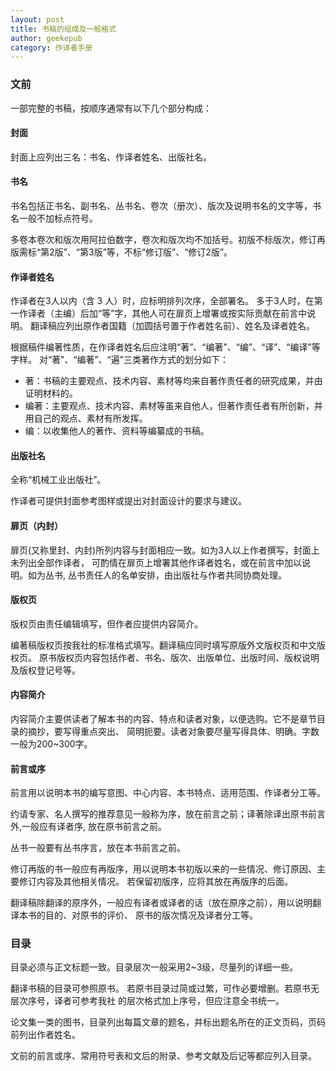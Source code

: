 ```yaml
---
layout: post
title: 书稿的组成及一般格式
author: geekepub
category: 作译者手册
---
```


### 文前

一部完整的书稿，按顺序通常有以下几个部分构成：

#### 封面

封面上应列出三名：书名、作译者姓名、出版社名。

#### 书名

书名包括正书名、副书名、丛书名、卷次（册次）、版次及说明书名的文字等，书名一般不加标点符号。

多卷本卷次和版次用阿拉伯数字，卷次和版次均不加括号。初版不标版次，修订再版需标“第2版”、“第3版”等，不标“修订版”、“修订2版”。

#### 作译者姓名

作译者在3人以内（含 3 人）时，应标明排列次序，全部署名。
多于3人时，在第一作译者（主编）后加“等”字，其他人可在扉页上增署或按实际贡献在前言中说明。
翻译稿应列出原作者国籍（加圆括号置于作者姓名前）、姓名及译者姓名。

根据稿件编著性质，在作译者姓名后应注明“著”、“编著”、“编”、“译”、“编译”等字样。
对“著”、“编著”、“遍”三类著作方式的划分如下：

- 著：书稿的主要观点、技术内容、素材等均来自著作责任者的研究成果，并由证明材料的。
- 编著：主要观点、技术内容、素材等虽来自他人，但著作责任者有所创新，并用自己的观点、素材有所发挥。
- 编：以收集他人的著作、资料等编纂成的书稿。

#### 出版社名

全称“机械工业出版社”。

作译者可提供封面参考图样或提出对封面设计的要求与建议。

#### 扉页（内封）

扉页(又称里封、内封)所列内容与封面相应一致。如为3人以上作者撰写，封面上未列出全部作译者，
可酌情在扉页上增署其他作译者姓名，或在前言中加以说明。如为丛书, 丛书责任人的名单安排，由出版社与作者共同协商处理。

#### 版权页

版权页由责任编辑填写，但作者应提供内容简介。

编著稿版权页按我社的标准格式填写。翻译稿应同时填写原版外文版权页和中文版权页。
原书版权页内容包括作者、书名、版次、出版单位、出版时间、版权说明及版权登记号等。

#### 内容简介

内容简介主要供读者了解本书的内容、特点和读者对象，以便选购。它不是章节目录的摘抄，要写得重点突出、
简明扼要。读者对象要尽量写得具体、明确。字数一般为200~300字。

#### 前言或序

前言用以说明本书的编写意图、中心内容、本书特点、适用范围、作译者分工等。

约请专家、名人撰写的推荐意见一般称为序，放在前言之前；译著除译出原书前言外,一般应有译者序, 放在原书前言之前。

丛书一般要有丛书序言，放在本书前言之前。

修订再版的书一般应有再版序，用以说明本书初版以来的一些情况、修订原因、主要修订内容及其他相关情况。
若保留初版序，应将其放在再版序的后面。

翻译稿除翻译的原序外，一般应有译者或译者的话（放在原序之前），用以说明翻译本书的目的、对原书的评价、
原书的版次情况及译者分工等。

### 目录

目录必须与正文标题一致。目录层次一般采用2~3级，尽量列的详细一些。

翻译书稿的目录可参照原书。 若原书目录过简或过繁，可作必要增删。若原书无层次序号，译者可参考我社
的层次格式加上序号，但应注意全书统一。

论文集一类的图书，目录列出每篇文章的题名，并标出题名所在的正文页码，页码前列出作者姓名。

文前的前言或序、常用符号表和文后的附录、参考文献及后记等都应列入目录。
